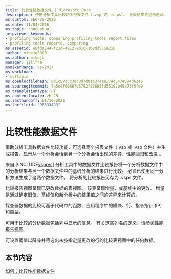 ```yaml
---
title: 比较性能数据文件 | Microsoft Docs
description: 使用分析工具比较两个报表文件（.vsp 或 .vsps）。 比较结果会显示差异、性能回归和改进。
ms.custom: SEO-VS-2020
ms.date: 11/04/2016
ms.topic: conceptual
helpviewer_keywords:
- profiling tools, comparing profiling tools report files
- profiling tools reports, comparing
ms.assetid: e6fda144-f21d-4912-9d16-1b8d3555a210
author: mikejo5000
ms.author: mikejo
manager: jillfra
monikerRange: vs-2017
ms.workload:
- multiple
ms.openlocfilehash: 8d1c57c6c3dd8d7d01e37eae374c547e074d62e6
ms.sourcegitcommit: 7a5c4f60667b5792f876953d55192b49a73f5fe9
ms.translationtype: HT
ms.contentlocale: zh-CN
ms.lasthandoff: 01/16/2021
ms.locfileid: "98533493"
---
```

# <a name="compare-performance-data-files"></a>比较性能数据文件

借助分析工具数据文件比较功能，可选择两个报表文件（.vsp 或 .vsp 文件）并生成报告，显示从一个分析会话到另一个分析会话出现的差异、性能回归和改进 。

来自 [!INCLUDE[vsprvs](../code-quality/includes/vsprvs_md.md)] 分析工具中的数据文件比较报告将一个分析数据文件中的分析结果与另一个数据文件中的基线分析的结果进行比较。 必须已使用同一分析方法生成了这两个数据文件。 将分析的比较报告另存为 .vsps 文件。

比较报告视图呈现已更改数据的表视图。 该表呈现增量，或基线中的更改。 增量是通过确定旧值、基线值和新分析中的结果值之间的差异来计算的。

探查器数据的比较可基于代码中的函数、应用程序中的模块、行、指令指针 (IP) 和类型。

可用于比较的分析数据包括列中显示的信息。 有关这些列名的定义，请参阅[性能报告视图](../profiling/performance-report-views.md)。

可设置阈值以降噪并筛选出未按指定量更改的行的比较表视图中的任何数据。

## <a name="in-this-section"></a>本节内容

[如何：比较性能数据文件](../profiling/how-to-compare-performance-data-files.md)
